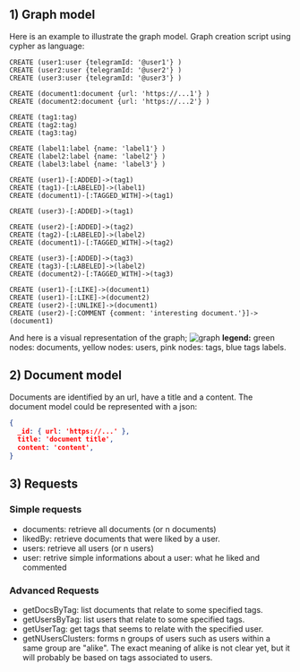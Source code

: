 ## 1) Graph model
Here is an example to illustrate the graph model.
Graph creation script using cypher as language:
```cypher
CREATE (user1:user {telegramId: '@user1'} )
CREATE (user2:user {telegramId: '@user2'} )
CREATE (user3:user {telegramId: '@user3'} )

CREATE (document1:document {url: 'https://...1'} )
CREATE (document2:document {url: 'https://...2'} )

CREATE (tag1:tag)
CREATE (tag2:tag)
CREATE (tag3:tag)

CREATE (label1:label {name: 'label1'} )
CREATE (label2:label {name: 'label2'} )
CREATE (label3:label {name: 'label3'} )

CREATE (user1)-[:ADDED]->(tag1)
CREATE (tag1)-[:LABELED]->(label1)
CREATE (document1)-[:TAGGED_WITH]->(tag1)

CREATE (user3)-[:ADDED]->(tag1)

CREATE (user2)-[:ADDED]->(tag2)
CREATE (tag2)-[:LABELED]->(label2)
CREATE (document1)-[:TAGGED_WITH]->(tag2)

CREATE (user3)-[:ADDED]->(tag3)
CREATE (tag3)-[:LABELED]->(label2)
CREATE (document2)-[:TAGGED_WITH]->(tag3)

CREATE (user1)-[:LIKE]->(document1)
CREATE (user1)-[:LIKE]->(document2)
CREATE (user2)-[:UNLIKE]->(document1)
CREATE (user2)-[:COMMENT {comment: 'interesting document.'}]->(document1)
```
And here is a visual representation of the graph;
![graph](./images/graph.svg)
__legend:__ green nodes: documents, yellow nodes: users, pink nodes: tags, blue tags labels.

## 2) Document model
Documents are identified by an url, have a title and a content.
The document model could be represented with a json:
```json
{
  _id: { url: 'https://...' },
  title: 'document title',
  content: 'content',
}
```
## 3) Requests
### Simple requests
- documents: retrieve all documents (or n documents)
- likedBy: retrieve documents that were liked by a user.
- users: retrieve all users (or n users)
- user: retrive simple informations about a user: what he liked and commented
### Advanced Requests
- getDocsByTag: list documents that relate to some specified tags.
- getUsersByTag: list users that relate to some specified tags.
- getUserTag: get tags that seems to relate with the specified user.
- getNUsersClusters: forms n groups of users such as users within a same group are "alike". The exact meaning of alike is not clear yet, but it will probably be based on tags associated to users.
